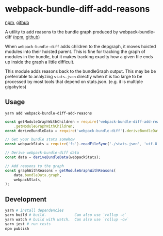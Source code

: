 # webpack-bundle-diff-add-reasons

[npm](https://www.npmjs.com/package/webpack-bundle-diff-add-children), [github](https://github.com/Adjective-Object/webpack-bundle-diff-add-children)

A utility to add reasons to the bundle graph produced by webpack-bundle-diff
([npm](https://www.npmjs.com/package/webpack-bundle-diff), [github](https://github.com/smikula/webpack-bundle-diff))

When `webpack-bundle-diff` adds children to the depgraph, it moves hoisted modules into their hoisted parent.
This is fine for tracking the graph of modules in the bundle, but it makes tracking exaclty how a given file ends up inside the graph a little difficult.

This module adds reasons back to the bundleGraph output. This may be be preferrable to analyzing `stats.json` directly when it is too large to be processed by most tools that depend on stats.json. (e.g. it is multiple gigabytes)

## Usage

`yarn add webpack-bundle-diff-add-reasons`

```js
const getModuleGraphWithChildren = require('webpack-bundle-diff-add-reasons')
    .getModuleGraphWithChildren;
const deriveBundleData = require('webpack-bundle-diff').deriveBundleData;

// Get your bundle stats somehow
const webpackStats = require('fs').readFileSync('./stats.json', 'utf-8');

// Derive webpack-bundle-diff data
const data = deriveBundleData(webpackStats);

// Add reasons to the graph
const graphWithReasons = getModuleGraphWithReasons(
    data.bundleData.graph,
    webpackStats,
);
```

## Development

```sh
yarn # install dependencies
yarn build # build.             Can also use `rollup -c`
yarn watch # build with watch.  Can also use `rollup -cw`
yarn jest # run tests
npm publish
```
